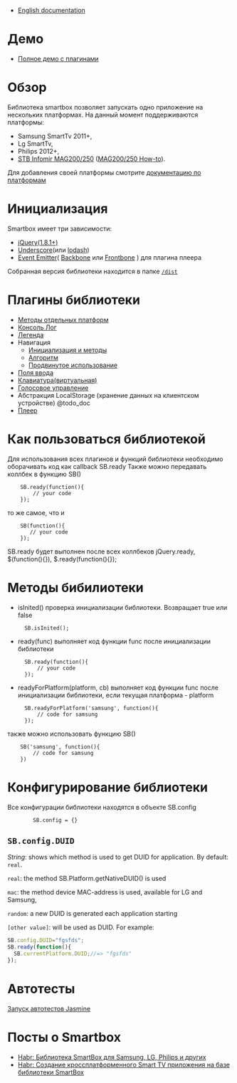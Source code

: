 * [English documentation](README.md)

# Демо
* <a href="http://immosmart.github.io/smartbox/demo/demoApp">Полное демо с плагинами</a>

# Обзор

Библиотека smartbox позволяет запускать одно приложение на нескольких платформах.
На данный момент поддерживаются платформы:
- Samsung SmartTv 2011+,
- Lg SmartTv,
- Philips 2012+,
- <a href="http://wiki.infomir.eu/">STB Infomir MAG200/250</a> ([MAG200/250 How-to](docs/ru_mag.md)).

Для добавления своей платформы смотрите [документацию по платформам](docs/ru_platform.md")

# Инициализация

Smartbox имеет три зависимости:
- <a href="https://github.com/jquery/jquery/tree/1.8-stable">jQuery(1.8.1+)</a>
- <a href="https://github.com/jashkenas/underscore">Underscore</a>(или <a href="https://github.com/lodash/lodash">lodash</a>)
- <a href="https://github.com/Wolfy87/EventEmitter">Event Emitter</a>( <a href="https://github.com/jashkenas/backbone">Backbone</a> или <a href="https://github.com/artempoletsky/Frontbone">Frontbone</a> ) для плагина плеера

Собранная версия библиотеки находится в папке <a href="https://github.com/immosmart/smartbox/tree/master/dist">`/dist`</a>

# Плагины библиотеки

* [Методы отдельных платформ](docs/ru_platform.md")
* [Консоль Лог](docs/ru_log.md")
* [Легенда](docs/ru_legend.md")
* Навигация
    * [Инициализация и методы](docs/ru_nav.md")
    * [Алгоритм](docs/ru_nav_alg.md")
    * [Продвинутое использование](docs/ru_nav_extended.md")
* [Поля ввода](docs/ru_input.md")
* [Клавиатура(виртуальная)](docs/ru_keyboard.md")
* [Голосовое управление](docs/ru_voice.md")
* Абстракция LocalStorage (хранение данных на клиентском устройстве) @todo_doc
* [Плеер](docs/ru_player.md")

# Как пользоваться библиотекой

Для использования всех плагинов и функций библиотеки необходимо оборачивать код как callback SB.ready
Также можно передавать коллбек в функцию SB()

        SB.ready(function(){
            // your code
        });

то же самое, что и

        SB(function(){
           // your code
        });

SB.ready будет выполнен после всех коллбеков jQuery.ready, $(function(){}), $.ready(function(){});

# Методы бибилиотеки

- isInited() проверка инициализации библиотеки. Возвращает true или false

        SB.isInited();

- ready(func) выполняет код функции func после инициализации библиотеки

        SB.ready(function(){
            // your code
        });

- readyForPlatform(platform, cb) выполняет код функции func после инициализации библиотеки,
если текущая платформа - platform

        SB.readyForPlatform('samsung', function(){
            // code for samsung
        });

также можно использовать функцию SB()

        SB('samsung', function(){
            // code for samsung
        })

# Конфигурирование библиотеки

Все конфигурации библиотеки находятся в объекте SB.config

            SB.config = {}

## `SB.config.DUID`

*String*: shows which method is used to get DUID for application. By default: `real`.

`real`: the method SB.Platform.getNativeDUID() is used

`mac`: the method device MAC-address is used, available for LG and Samsung,

`random`: a new DUID is generated each application starting

`[other value]`: will be used as DUID. For example:

```js
SB.config.DUID="fgsfds";
SB.ready(function(){
  SB.currentPlatform.DUID;//=> "fgsfds"
});
```

# Автотесты
<a href="http://immosmart.github.io/smartbox/">Запуск автотестов Jasmine</a>

# Посты о Smartbox
* <a href="http://habrahabr.ru/post/211236//">Habr: Библиотека SmartBox для Samsung, LG, Philips и других</a>
* <a href="http://habrahabr.ru/post/188294/">Habr: Создание кроссплатформенного Smart TV приложения на базе библиотеки SmartBox</a>